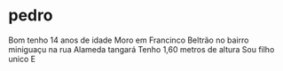 # pedro 
Bom tenho 14 anos de idade
Moro em Francinco Beltrão no bairro miniguaçu na rua Alameda tangará
Tenho 1,60 metros de altura 
Sou filho unico 
E
